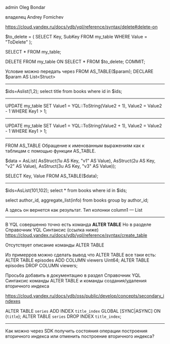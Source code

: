 admin
Oleg Bondar

владелец
Andrey Fomichev

https://cloud.yandex.ru/docs/ydb/yql/reference/syntax/delete#delete-on

$to_delete = (
SELECT Key, SubKey FROM my_table WHERE Value = "ToDelete"
);

SELECT * FROM my_table;

DELETE FROM my_table ON
SELECT * FROM $to_delete;
COMMIT;

Условие можно передать через FROM AS_TABLE($param);
DECLARE $param AS List<Struct<???>>

_______________________________________

$ids=Aslist(1,2);
select title from books
where id in $ids;

_______________________________________

UPDATE my_table
SET Value1 = YQL::ToString(Value2 + 1), Value2 = Value2 - 1
WHERE Key1 > 1;

_______________________________________
UPDATE my_table
SET Value1 = YQL::ToString(Value2 + 1), Value2 = Value2 - 1
WHERE Key1 > 1;

_______________________________________

FROM AS_TABLE
Обращение к именованным выражениям как к таблицам с помощью функции AS_TABLE.

$data = AsList(
AsStruct(1u AS Key, "v1" AS Value),
AsStruct(2u AS Key, "v2" AS Value),
AsStruct(3u AS Key, "v3" AS Value));

SELECT Key, Value FROM AS_TABLE($data);

________________________________________
$ids=AsList(101,102);
select * from books where id in $ids;

select author_id, aggregate_list(info)
from books
group by author_id;

А здесь он вернется как результат. Тип колонки column1 — List<Utf8>


_______________________________________
В YQL совершенно точно есть команда **ALTER TABLE**
Но в разделе Справочник YQL Синтаксис (ссылка ниже)
https://cloud.yandex.ru/docs/ydb/yql/reference/syntax/create_table

Отсутствует описание команды ALTER TABLE

Из примерров можно сделать вывод что ALTER TABLE все таки есть:
ALTER TABLE episodes ADD COLUMN viewers Uint64;
ALTER TABLE episodes DROP COLUMN viewers;



Просьба добавить в документацию в раздел Справочник YQL Синтаксис команды
ALTER TABLE
и команды создания/удаления вторичного индекса

https://cloud.yandex.ru/docs/ydb/oss/public/develop/concepts/secondary_indexes

ALTER TABLE `series` ADD INDEX `title_index` GLOBAL [SYNC|ASYNC] ON (`title`);
ALTER TABLE `series` DROP INDEX `title_index`;

---------------------
Как можно через SDK получить состояния операции построения вторичного индекса или отменить построение вторичного индекса?


